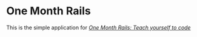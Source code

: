 # One Month Rails 

This is the simple application for 
[*One Month Rails: Teach yourself to code*](http://onemonthrails.com)

